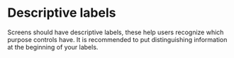 # Descriptive labels

Screens should have descriptive labels, these help users recognize which purpose controls have.  It is recommended to put distinguishing information at the beginning of your labels.
